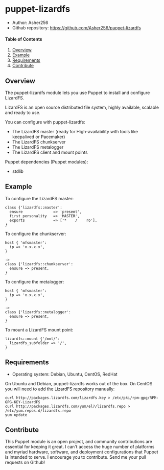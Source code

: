 # puppet-lizardfs

- Author: Asher256
- Github repository: https://github.com/Asher256/puppet-lizardfs

#### Table of Contents

1. [Overview](#overview)
2. [Example](#example)
2. [Requirements](#requirements)
4. [Contribute](#contribute)

## Overview

The puppet-lizardfs module lets you use Puppet to install and configure
LizardFS.

LizardFS is an open source distributed file system, highly available, scalable
and ready to use.

You can configure with puppet-lizardfs:
- The LizardFS master (ready for High-availability with tools like keepalived or Pacemaker)
- The LizardFS chunkserver
- The LizardFS metalogger
- The LizardFS client and mount points

Puppet dependencies (Puppet modules):
- stdlib

## Example

To configure the LizardFS master:
```
class {'lizardfs::master':
  ensure              => 'present',
  first_personality   => 'MASTER',
  exports             => ['*    /    ro'],
}
```

To configure the chunkserver:
```
host { 'mfsmaster':
  ip => 'x.x.x.x',
}

->
class {'lizardfs::chunkserver':
  ensure => present,
}
```

To configure the metalogger:
```
host { 'mfsmaster':
  ip => 'x.x.x.x',
}

->
class {'lizardfs::metalogger':
  ensure => present,
}
```

To mount a LizardFS mount point:
```
lizardfs::mount {'/mnt/':
  lizardfs_subfolder => '/',
}
```

## Requirements

- Operating system: Debian, Ubuntu, CentOS, RedHat

On Ubuntu and Debian, puppet-lizardfs works out of the box. On CentOS you will need to 
add the LizardFS repository manually:
```
curl http://packages.lizardfs.com/lizardfs.key > /etc/pki/rpm-gpg/RPM-GPG-KEY-LizardFS
curl http://packages.lizardfs.com/yum/el7/lizardfs.repo > /etc/yum.repos.d/lizardfs.repo
yum update
```

## Contribute

This Puppet module is an open project, and community contributions are
essential for keeping it great. I can't access the huge number of platforms and
myriad hardware, software, and deployment configurations that Puppet is
intended to serve. I encourage you to contribute. Send me your pull requests on
Github! 

